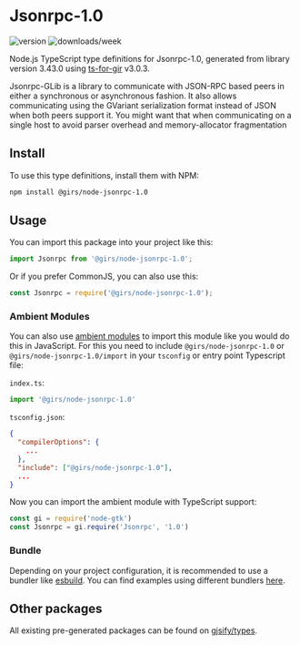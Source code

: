 
# Jsonrpc-1.0

![version](https://img.shields.io/npm/v/@girs/node-jsonrpc-1.0)
![downloads/week](https://img.shields.io/npm/dw/@girs/node-jsonrpc-1.0)


Node.js TypeScript type definitions for Jsonrpc-1.0, generated from library version 3.43.0 using [ts-for-gir](https://github.com/gjsify/ts-for-gir) v3.0.3.

Jsonrpc-GLib is a library to communicate with JSON-RPC based peers in either a synchronous or asynchronous fashion. It also allows communicating using the GVariant serialization format instead of JSON when both peers support it. You might want that when communicating on a single host to avoid parser overhead and memory-allocator fragmentation

## Install

To use this type definitions, install them with NPM:
```bash
npm install @girs/node-jsonrpc-1.0
```

## Usage

You can import this package into your project like this:
```ts
import Jsonrpc from '@girs/node-jsonrpc-1.0';
```

Or if you prefer CommonJS, you can also use this:
```ts
const Jsonrpc = require('@girs/node-jsonrpc-1.0');
```

### Ambient Modules

You can also use [ambient modules](https://github.com/gjsify/ts-for-gir/tree/main/packages/cli#ambient-modules) to import this module like you would do this in JavaScript.
For this you need to include `@girs/node-jsonrpc-1.0` or `@girs/node-jsonrpc-1.0/import` in your `tsconfig` or entry point Typescript file:

`index.ts`:
```ts
import '@girs/node-jsonrpc-1.0'
```

`tsconfig.json`:
```json
{
  "compilerOptions": {
    ...
  },
  "include": ["@girs/node-jsonrpc-1.0"],
  ...
}
```

Now you can import the ambient module with TypeScript support: 

```ts
const gi = require('node-gtk')
const Jsonrpc = gi.require('Jsonrpc', '1.0')
```


### Bundle

Depending on your project configuration, it is recommended to use a bundler like [esbuild](https://esbuild.github.io/). You can find examples using different bundlers [here](https://github.com/gjsify/ts-for-gir/tree/main/examples).

## Other packages

All existing pre-generated packages can be found on [gjsify/types](https://github.com/gjsify/types).


